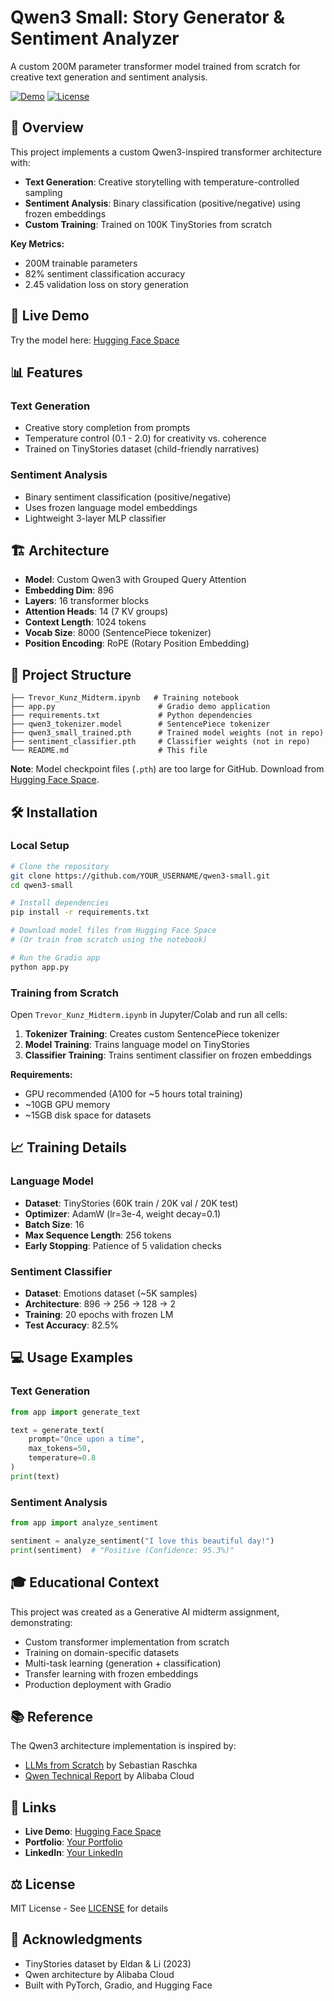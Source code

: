 # Qwen3 Small: Story Generator & Sentiment Analyzer

A custom 200M parameter transformer model trained from scratch for creative text generation and sentiment analysis.

[![Demo](https://img.shields.io/badge/🤗-Hugging%20Face%20Demo-blue)](https://huggingface.co/spaces/YOUR_USERNAME/qwen3-small-demo)
[![License](https://img.shields.io/badge/License-MIT-green.svg)](LICENSE)

## 🎯 Overview

This project implements a custom Qwen3-inspired transformer architecture with:
- **Text Generation**: Creative storytelling with temperature-controlled sampling
- **Sentiment Analysis**: Binary classification (positive/negative) using frozen embeddings
- **Custom Training**: Trained on 100K TinyStories from scratch

**Key Metrics:**
- 200M trainable parameters
- 82% sentiment classification accuracy
- 2.45 validation loss on story generation

## 🚀 Live Demo

Try the model here: [Hugging Face Space](https://huggingface.co/spaces/YOUR_USERNAME/qwen3-small-demo)

## 📊 Features

### Text Generation
- Creative story completion from prompts
- Temperature control (0.1 - 2.0) for creativity vs. coherence
- Trained on TinyStories dataset (child-friendly narratives)

### Sentiment Analysis
- Binary sentiment classification (positive/negative)
- Uses frozen language model embeddings
- Lightweight 3-layer MLP classifier

## 🏗️ Architecture

- **Model**: Custom Qwen3 with Grouped Query Attention
- **Embedding Dim**: 896
- **Layers**: 16 transformer blocks
- **Attention Heads**: 14 (7 KV groups)
- **Context Length**: 1024 tokens
- **Vocab Size**: 8000 (SentencePiece tokenizer)
- **Position Encoding**: RoPE (Rotary Position Embedding)

## 📁 Project Structure

```
├── Trevor_Kunz_Midterm.ipynb   # Training notebook
├── app.py                       # Gradio demo application
├── requirements.txt             # Python dependencies
├── qwen3_tokenizer.model        # SentencePiece tokenizer
├── qwen3_small_trained.pth      # Trained model weights (not in repo)
├── sentiment_classifier.pth     # Classifier weights (not in repo)
└── README.md                    # This file
```

**Note**: Model checkpoint files (`.pth`) are too large for GitHub. Download from [Hugging Face Space](https://huggingface.co/spaces/YOUR_USERNAME/qwen3-small-demo/tree/main).

## 🛠️ Installation

### Local Setup

```bash
# Clone the repository
git clone https://github.com/YOUR_USERNAME/qwen3-small.git
cd qwen3-small

# Install dependencies
pip install -r requirements.txt

# Download model files from Hugging Face Space
# (Or train from scratch using the notebook)

# Run the Gradio app
python app.py
```

### Training from Scratch

Open `Trevor_Kunz_Midterm.ipynb` in Jupyter/Colab and run all cells:

1. **Tokenizer Training**: Creates custom SentencePiece tokenizer
2. **Model Training**: Trains language model on TinyStories
3. **Classifier Training**: Trains sentiment classifier on frozen embeddings

**Requirements:**
- GPU recommended (A100 for ~5 hours total training)
- ~10GB GPU memory
- ~15GB disk space for datasets

## 📈 Training Details

### Language Model
- **Dataset**: TinyStories (60K train / 20K val / 20K test)
- **Optimizer**: AdamW (lr=3e-4, weight decay=0.1)
- **Batch Size**: 16
- **Max Sequence Length**: 256 tokens
- **Early Stopping**: Patience of 5 validation checks

### Sentiment Classifier
- **Dataset**: Emotions dataset (~5K samples)
- **Architecture**: 896 → 256 → 128 → 2
- **Training**: 20 epochs with frozen LM
- **Test Accuracy**: 82.5%

## 💻 Usage Examples

### Text Generation

```python
from app import generate_text

text = generate_text(
    prompt="Once upon a time",
    max_tokens=50,
    temperature=0.8
)
print(text)
```

### Sentiment Analysis

```python
from app import analyze_sentiment

sentiment = analyze_sentiment("I love this beautiful day!")
print(sentiment)  # "Positive (Confidence: 95.3%)"
```

## 🎓 Educational Context

This project was created as a Generative AI midterm assignment, demonstrating:
- Custom transformer implementation from scratch
- Training on domain-specific datasets
- Multi-task learning (generation + classification)
- Transfer learning with frozen embeddings
- Production deployment with Gradio

## 📚 Reference

The Qwen3 architecture implementation is inspired by:
- [LLMs from Scratch](https://github.com/rasbt/LLMs-from-scratch/blob/main/ch05/11_qwen3/standalone-qwen3.ipynb) by Sebastian Raschka
- [Qwen Technical Report](https://arxiv.org/abs/2309.16609) by Alibaba Cloud

## 🔗 Links

- **Live Demo**: [Hugging Face Space](https://huggingface.co/spaces/YOUR_USERNAME/qwen3-small-demo)
- **Portfolio**: [Your Portfolio](https://yourportfolio.vercel.app)
- **LinkedIn**: [Your LinkedIn](https://linkedin.com/in/yourprofile)

## ⚖️ License

MIT License - See [LICENSE](LICENSE) for details

## 🙏 Acknowledgments

- TinyStories dataset by Eldan & Li (2023)
- Qwen architecture by Alibaba Cloud
- Built with PyTorch, Gradio, and Hugging Face
